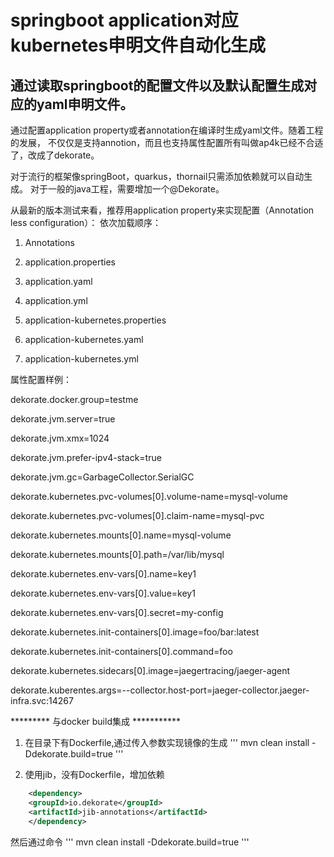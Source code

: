 # springboot application对应kubernetes申明文件自动化生成

## 通过读取springboot的配置文件以及默认配置生成对应的yaml申明文件。

通过配置application property或者annotation在编译时生成yaml文件。随着工程的发展，
不仅仅是支持annotion，而且也支持属性配置所有叫做ap4k已经不合适了，改成了dekorate。

对于流行的框架像springBoot，quarkus，thornail只需添加依赖就可以自动生成。
对于一般的java工程，需要增加一个@Dekorate。

从最新的版本测试来看，推荐用application property来实现配置（Annotation less configuration）：
依次加载顺序：

1. Annotations

2. application.properties

3. application.yaml

4. application.yml

5. application-kubernetes.properties

6. application-kubernetes.yaml

7. application-kubernetes.yml

属性配置样例：

dekorate.docker.group=testme

dekorate.jvm.server=true

dekorate.jvm.xmx=1024

dekorate.jvm.prefer-ipv4-stack=true

dekorate.jvm.gc=GarbageCollector.SerialGC

dekorate.kubernetes.pvc-volumes[0].volume-name=mysql-volume

dekorate.kubernetes.pvc-volumes[0].claim-name=mysql-pvc

dekorate.kubernetes.mounts[0].name=mysql-volume

dekorate.kubernetes.mounts[0].path=/var/lib/mysql

dekorate.kubernetes.env-vars[0].name=key1

dekorate.kubernetes.env-vars[0].value=key1

dekorate.kubernetes.env-vars[0].secret=my-config

dekorate.kubernetes.init-containers[0].image=foo/bar:latest

dekorate.kubernetes.init-containers[0].command=foo

dekorate.kubernetes.sidecars[0].image=jaegertracing/jaeger-agent

dekorate.kuberentes.args=--collector.host-port=jaeger-collector.jaeger-infra.svc:14267

********* 与docker build集成 ***********

1. 在目录下有Dockerfile,通过传入参数实现镜像的生成
    ''' mvn clean install -Ddekorate.build=true '''

2. 使用jib，没有Dockerfile，增加依赖

```xml
    <dependency>
    <groupId>io.dekorate</groupId>
    <artifactId>jib-annotations</artifactId>
    </dependency>

```

然后通过命令
 ''' mvn clean install -Ddekorate.build=true '''
